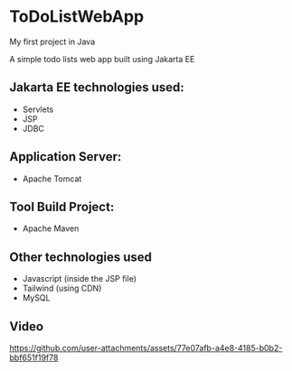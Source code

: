 # ToDoListWebApp

My first project in Java

A simple todo lists web app built using Jakarta EE

## Jakarta EE technologies used:
* Servlets
* JSP
* JDBC

## Application Server:
* Apache Tomcat

## Tool Build Project:
* Apache Maven

## Other technologies used
* Javascript (inside the JSP file)
* Tailwind (using CDN)
* MySQL

## Video

https://github.com/user-attachments/assets/77e07afb-a4e8-4185-b0b2-bbf651f19f78


